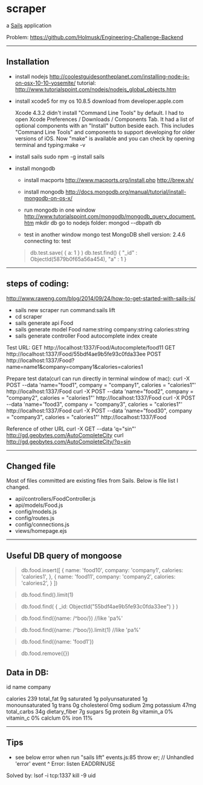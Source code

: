 # scraper

a [Sails](http://sailsjs.org) application


Problem: https://github.com/Holmusk/Engineering-Challenge-Backend

------------
Installation
------------
- install nodejs
  http://coolestguidesontheplanet.com/installing-node-js-on-osx-10-10-yosemite/
  tutorial: http://www.tutorialspoint.com/nodejs/nodejs_global_objects.htm
  
- install xcode5 for my os 10.8.5
  download from developer.apple.com
  
  Xcode 4.3.2 didn't install "Command Line Tools" by default. I had to open Xcode Preferences / Downloads / Components Tab. It had a list of optional components with an "Install" button beside each. This includes "Command Line Tools" and components to support developing for older versions of iOS.
  Now "make" is available and you can check by opening terminal and typing:make -v

- install sails
  sudo npm -g install sails

- install mongodb 
   - install macports
   http://www.macports.org/install.php
   http://brew.sh/
   - install mongodb
   http://docs.mongodb.org/manual/tutorial/install-mongodb-on-os-x/
   - run mongodb in one window
   http://www.tutorialspoint.com/mongodb/mongodb_query_document.htm
   mkdir db
   go to nodejs folder:
   mongod --dbpath db
   
   - test in another window
   mongo test
   MongoDB shell version: 2.4.6
   connecting to: test
	>db.test.save( { a: 1 } )
	>db.test.find()
	{ "_id" : ObjectId(5879b0f65a56a454), "a" : 1 }
	>
   
---------------
steps of coding:
---------------
http://www.raweng.com/blog/2014/09/24/how-to-get-started-with-sails-js/


- sails new scraper
  run command:sails lift
- cd scraper
- sails generate api Food
- sails generate model Food name:string company:string calories:string
- sails generate controller Food autocomplete index create
  

Test URL:
GET http://localhost:1337/Food/Autocomplete/food11
GET http://localhost:1337/Food/55bdf4ae9b5fe93c0fda33ee
POST http://localhost:1337/Food?name=name1&company=company1&calories=calories1


Prepare test data(curl can run directly in terminal window of mac):
curl -X POST --data 'name="food1", company = "company1", calories = "calories1"' http://localhost:1337/Food
curl -X POST --data 'name="food2", company = "company2", calories = "calories1"' http://localhost:1337/Food
curl -X POST --data 'name="food3", company = "company3", calories = "calories1"' http://localhost:1337/Food
curl -X POST --data 'name="food30", company = "company3", calories = "calories1"' http://localhost:1337/Food

Reference of other URL
curl -X GET --data 'q="sin"' http://gd.geobytes.com/AutoCompleteCity
curl http://gd.geobytes.com/AutoCompleteCity/?q=sin


------------
Changed file
-------------
Most of files committed are existing files from Sails.
Below is file list I changed. 
- api/controllers/FoodController.js
- api/models/Food.js
- config/models.js
- config/routes.js
- config/connections.js
- views/homepage.ejs


---------------------------
Useful DB query of mongoose
---------------------------
>db.food.insert([
{
   name: 'food10', 
   company: 'company1',
   calories: 'calories1',
},
{
   name: 'food11', 
   company: 'company2',
   calories: 'calories2',
}
])


> db.food.find().limit(1)

> db.food.find( { _id: ObjectId("55bdf4ae9b5fe93c0fda33ee") } )

> db.food.find({name: /^boo/}) //like 'pa%' 

> db.food.find({name: /^boo/}).limit(1) //like 'pa%' 

> db.food.find({name: 'food1'})

> db.food.remove({})


Data in DB:
---------------------
id
name
company

calories             239
total_fat            9g
saturated            1g
polyunsaturated      1g      
monounsaturated      1g
trans                0g
cholesterol          0mg
sodium               2mg
potassium            47mg
total_carbs          34g
dietary_fiber        7g
sugars               5g
protein              8g
vitamin_a            0%
vitamin_c            0%
calclum              0%
iron                 11%

----------------
Tips
----------------
- see below error when run "sails lift"
events.js:85
      throw er; // Unhandled 'error' event
            ^
Error: listen EADDRINUSE

Solved by: 
lsof -i tcp:1337
kill -9 uid

